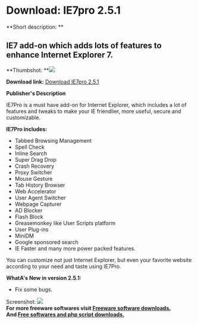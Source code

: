 # Download: IE7pro 2.5.1

**Short description: **

## IE7 add-on which adds lots of features to enhance Internet Explorer 7.

  
**Thumbshot: **![](http://www.freewarefiles.com/screenshot/ie7pro_md.jpg)   
  
**Download link:** [Download IE7pro 2.5.1](http://freesoftwares.boysofts.com/IE7pro_program_25992.html)  
  

**Publisher's Description**  
  

IE7Pro is a must have add-on for Internet Explorer, which includes a lot of
features and tweaks to make your IE friendlier, more useful, secure and
customizable.

**IE7Pro includes:**

  * Tabbed Browsing Management 
  * Spell Check 
  * Inline Search 
  * Super Drag Drop 
  * Crash Recovery 
  * Proxy Switcher 
  * Mouse Gesture 
  * Tab History Browser 
  * Web Accelerator 
  * User Agent Switcher 
  * Webpage Capturer 
  * AD Blocker 
  * Flash Block 
  * Greasemonkey like User Scripts platform 
  * User Plug-ins 
  * MiniDM 
  * Google sponsored search 
  * IE Faster and many more power packed features. 

You can customize not just Internet Explorer, but even your favorite website
according to your need and taste using IE7Pro.

**WhatA's New in version 2.5.1:**

  * Fix some bugs. 

  
  
Screenshot: ![](http://www.freewarefiles.com/screenshot/ie7pro.jpg)  
**For more freeware softwares visit [Freeware software downloads.](http://freesoftwares.boysofts.com/)**   
**And [Free softwares and php script downloads.](http://www.boysofts.com/)**

